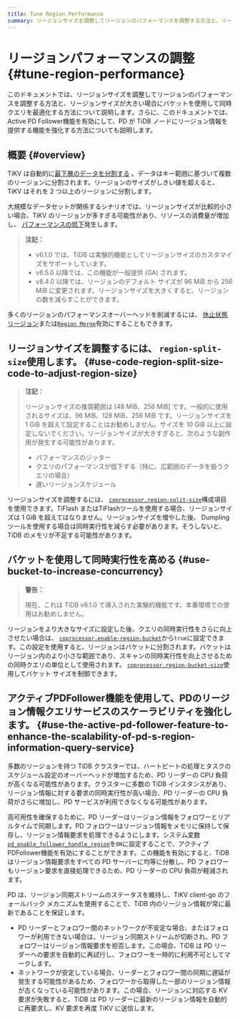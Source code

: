 ```yaml
---
title: Tune Region Performance
summary: リージョンサイズを調整してリージョンのパフォーマンスを調整する方法と、リージョンサイズが大きい場合にバケットを使用して同時クエリを最適化する方法を学習します。
---
```


# リージョンパフォーマンスの調整 {#tune-region-performance}

このドキュメントでは、リージョンサイズを調整してリージョンのパフォーマンスを調整する方法と、リージョンサイズが大きい場合にバケットを使用して同時クエリを最適化する方法について説明します。さらに、このドキュメントでは、Active PD Follower機能を有効にして、PD が TiDB ノードにリージョン情報を提供する機能を強化する方法についても説明します。

## 概要 {#overview}

TiKV は自動的に[最下層のデータを分割する](/best-practices/tidb-best-practices.md#data-sharding) 。データはキー範囲に基づいて複数のリージョンに分割されます。リージョンのサイズがしきい値を超えると、TiKV はそれを 2 つ以上のリージョンに分割します。

大規模なデータセットが関係するシナリオでは、リージョンサイズが比較的小さい場合、TiKV のリージョンが多すぎる可能性があり、リソースの消費量が増加し、 [パフォーマンスの低下](/best-practices/massive-regions-best-practices.md#performance-problem)発生します。

> **注記：**
>
> -   v6.1.0 では、TiDB は実験的機能としてリージョンサイズのカスタマイズをサポートしています。
> -   v6.5.0 以降では、この機能が一般提供 (GA) されます。
> -   v8.4.0 以降では、リージョンのデフォルト サイズが 96 MiB から 256 MiB に変更されます。リージョンサイズを大きくすると、リージョンの数を減らすことができます。

多くのリージョンのパフォーマンスオーバーヘッドを削減するには、 [休止状態リージョン](/best-practices/massive-regions-best-practices.md#method-4-increase-the-number-of-tikv-instances)または[`Region Merge`](/best-practices/massive-regions-best-practices.md#method-5-adjust-raft-base-tick-interval)有効にすることもできます。

## リージョンサイズを調整するには、 <code>region-split-size</code>使用します。 {#use-code-region-split-size-code-to-adjust-region-size}

> **注記：**
>
> リージョンサイズの推奨範囲は [48 MiB、256 MiB] です。一般的に使用されるサイズは、96 MiB、128 MiB、256 MiB です。リージョンサイズを 1 GiB を超えて設定することはお勧めしません。サイズを 10 GiB 以上に設定しないでください。リージョンサイズが大きすぎると、次のような副作用が発生する可能性があります。
>
> -   パフォーマンスのジッター
> -   クエリのパフォーマンスが低下する（特に、広範囲のデータを扱うクエリの場合）
> -   遅いリージョンスケジュール

リージョンサイズを調整するには、 [`coprocessor.region-split-size`](/tikv-configuration-file.md#region-split-size)構成項目を使用できます。TiFlash またはTiFlashツールを使用する場合、リージョンサイズは 1 GiB を超えてはなりません。リージョンサイズを増やした後、 Dumplingツールを使用する場合は同時実行性を減らす必要があります。そうしないと、TiDB のメモリが不足する可能性があります。

## バケットを使用して同時実行性を高める {#use-bucket-to-increase-concurrency}

> **警告：**
>
> 現在、これは TiDB v6.1.0 で導入された実験的機能です。本番環境での使用はお勧めしません。

リージョンをより大きなサイズに設定した後、クエリの同時実行性をさらに向上させたい場合は、 [`coprocessor.enable-region-bucket`](/tikv-configuration-file.md#enable-region-bucket-new-in-v610)から`true`に設定できます。この設定を使用すると、リージョンはバケットに分割されます。バケットはリージョン内のより小さな範囲であり、スキャンの同時実行性を向上させるための同時クエリの単位として使用されます。 [`coprocessor.region-bucket-size`](/tikv-configuration-file.md#region-bucket-size-new-in-v610)使用してバケット サイズを制御できます。

## アクティブPDFollower機能を使用して、PDのリージョン情報クエリサービスのスケーラビリティを強化します。 {#use-the-active-pd-follower-feature-to-enhance-the-scalability-of-pd-s-region-information-query-service}

多数のリージョンを持つ TiDB クラスターでは、ハートビートの処理とタスクのスケジュール設定のオーバーヘッドが増加するため、PD リーダーの CPU 負荷が高くなる可能性があります。クラスターに多数の TiDB インスタンスがあり、リージョン情報に対する要求の同時実行性が高い場合、PD リーダーの CPU 負荷がさらに増加し​​、PD サービスが利用できなくなる可能性があります。

高可用性を確保するために、PD リーダーはリージョン情報をフォロワーとリアルタイムで同期します。PD フォロワーはリージョン情報をメモリに保持して保存し、リージョン情報要求を処理できるようにします。システム変数[`pd_enable_follower_handle_region`](/system-variables.md#pd_enable_follower_handle_region-new-in-v760)を`ON`に設定することで、アクティブ PDFollower機能を有効にすることができます。この機能を有効にすると、TiDB はリージョン情報要求をすべての PD サーバーに均等に分散し、PD フォロワーもリージョン要求を直接処理できるため、PD リーダーの CPU 負荷が軽減されます。

PD は、リージョン同期ストリームのステータスを維持し、TiKV client-go のフォールバック メカニズムを使用することで、TiDB 内のリージョン情報が常に最新であることを保証します。

-   PD リーダーとフォロワー間のネットワークが不安定な場合、またはフォロワーが利用できない場合は、リージョン同期ストリームが切断され、PD フォロワーはリージョン情報要求を拒否します。この場合、TiDB は PD リーダーへの要求を自動的に再試行し、フォロワーを一時的に利用不可としてマークします。
-   ネットワークが安定している場合、リーダーとフォロワー間の同期に遅延が発生する可能性があるため、フォロワーから取得した一部のリージョン情報が古くなっている可能性があります。この場合、リージョンに対応する KV 要求が失敗すると、TiDB は PD リーダーに最新のリージョン情報を自動的に再要求し、KV 要求を再度 TiKV に送信します。
